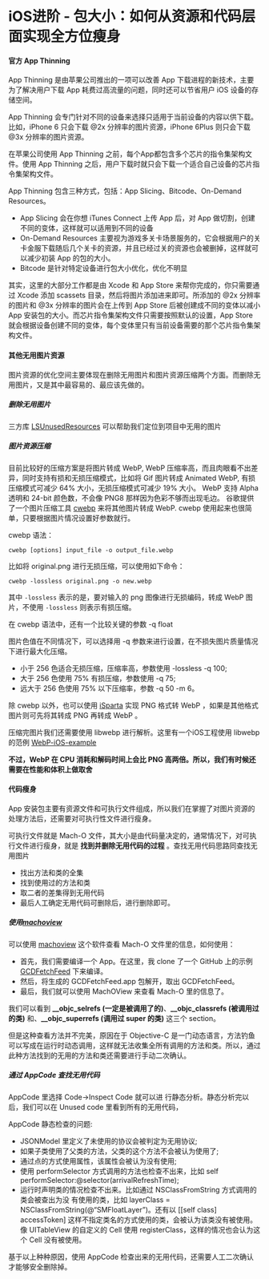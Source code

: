 # iOS进阶 - 包大小：如何从资源和代码层面实现全方位瘦身

#### 官方 App Thinning

App Thinning 是由苹果公司推出的一项可以改善 App 下载进程的新技术，主要为了解决用户下载 App 耗费过高流量的问题，同时还可以节省用户 iOS 设备的存储空间。

App Thinning 会专门针对不同的设备来选择只适用于当前设备的内容以供下载。比如，iPhone 6 只会下载 @2x 分辨率的图片资源，iPhone 6Plus 则只会下载 @3x 分辨率的图片资源。

在苹果公司使用 App Thinning 之前，每个App都包含多个芯片的指令集架构文件。使用 App Thinning 之后，用户下载时就只会下载一个适合自己设备的芯片指令集架构文件。

App Thinning 包含三种方式，包括：App Slicing、Bitcode、On-Demand Resources。

* App Slicing 会在你想 iTunes Connect 上传 App 后，对 App 做切割，创建不同的变体，这样就可以适用到不同的设备
* On-Demand Resources 主要视为游戏多关卡场景服务的，它会根据用户的关卡金服下载随后几个关卡的资源，并且已经过关的资源也会被删掉，这样就可以减少初装 App 的包的大小。
* Bitcode 是针对特定设备进行包大小优化，优化不明显

其实，这里的大部分工作都是由 Xcode 和 App Store 来帮你完成的，你只需要通过 Xcode 添加 scassets 目录，然后将图片添加进来即可。所添加的 @2x 分辨率的图片和 @3x 分辨率的图片会在上传到 App Store 后被创建成不同的变体以减小 App 安装包的大小。而芯片指令集架构文件只需要按照默认的设置，App Store 就会根据设备创建不同的变体，每个变体里只有当前设备需要的那个芯片指令集架构文件。

#### 其他无用图片资源

图片资源的优化空间主要体现在删除无用图片和图片资源压缩两个方面。而删除无用图片，又是其中最容易的、最应该先做的。

##### 删除无用图片

三方库 [LSUnusedResources](https://github.com/tinymind/LSUnusedResources) 可以帮助我们定位到项目中无用的图片

##### 图片资源压缩

目前比较好的压缩方案是将图片转成 WebP, WebP 压缩率高，而且肉眼看不出差异，同时支持有损和无损压缩模式，比如将 Gif 图片转成 Animated WebP, 有损压缩模式可减少 64% 大小，无损压缩模式可减少 19% 大小。
WebP 支持 Alpha 透明和 24-bit 颜色数，不会像 PNG8 那样因为色彩不够而出现毛边。
谷歌提供了一个图片压缩工具 [cwebp](https://developers.google.com/speed/webp/docs/precompiled) 来将其他图片转成 WebP. cwebp 使用起来也很简单，只要根据图片情况设置好参数就行。

cwebp 语法：

```
cwebp [options] input_file -o output_file.webp
```

比如将 original.png 进行无损压缩，可以使用如下命令：


```
cwebp -lossless original.png -o new.webp
```

其中 `-lossless` 表示的是，要对输入的 png 图像进行无损编码，转成 WebP 图片，不使用 `-lossless` 则表示有损压缩。

在 cwebp 语法中，还有一个比较关键的参数  -q float

图片色值在不同情况下，可以选择用 -q 参数来进行设置，在不损失图片质量情况下进行最大化压缩。

* 小于 256 色适合无损压缩，压缩率高，参数使用 -lossless -q 100; 
* 大于 256 色使用 75% 有损压缩，参数使用 -q 75;
* 远大于 256 色使用 75% 以下压缩率，参数 -q 50 -m 6。

除 cwebp 以外，也可以使用 [iSparta](http://isparta.github.io/) 实现 PNG 格式转 WebP ，如果是其他格式图片则可先将其转成 PNG 再转成 WebP 。

压缩完图片我们还需要使用 libwebp 进行解析。这里有一个iOS工程使用 libwebp 的范例 [WebP-iOS-example](https://github.com/carsonmcdonald/WebP-iOS-example)

**不过，WebP 在 CPU 消耗和解码时间上会比 PNG 高两倍。所以，我们有时候还需要在性能和体积上做取舍**

#### 代码瘦身

App 安装包主要有资源文件和可执行文件组成，所以我们在掌握了对图片资源的处理方法后，还需要对可执行性文件进行瘦身。

可执行文件就是 Mach-O 文件，其大小是由代码量决定的，通常情况下，对可执行文件进行瘦身，就是 **找到并删除无用代码的过程** 。查找无用代码思路同查找无用图片

* 找出方法和类的全集
* 找到使用过的方法和类
* 取二者的差集得到无用代码
* 最后人工确定无用代码可删除后，进行删除即可。

##### 使用[machoview](https://sourceforge.net/projects/machoview/)

可以使用 [machoview](https://sourceforge.net/projects/machoview/) 这个软件查看 Mach-O 文件里的信息，如何使用：

* 首先，我们需要编译一个 App。在这里，我 clone 了一个 GitHub 上的示例 [GCDFetchFeed](https://github.com/ming1016/GCDFetchFeed) 下来编译。 
* 然后，将生成的 GCDFetchFeed.app 包解开，取出 GCDFetchFeed。 
* 最后，我们就可以使用 MachOView 来查看 Mach-O 里的信息了。

我们可以看到 **__objc_selrefs (一定是被调用了的)**、**__objc_classrefs (被调用过的类)** 和、**__objc_superrefs (调用过 super 的类)** 这三个 section。

但是这种查看方法并不完美，原因在于 Objective-C 是一门动态语言，方法钓鱼可以写成在运行时动态调用，这样就无法收集全所有调用的方法和类。所以，通过此种方法找到的无用的方法和类还需要进行手动二次确认。

##### 通过 AppCode 查找无用代码

AppCode 里选择 Code->Inspect Code 就可以进 行静态分析。静态分析完以后，我们可以在 Unused code 里看到所有的无用代码，

AppCode 静态检查的问题:

* JSONModel 里定义了未使用的协议会被判定为无用协议;
*  如果子类使用了父类的方法，父类的这个方法不会被认为使用了;
*  通过点的方式使用属性，该属性会被认为没有使用;
* 使用 performSelector 方式调用的方法也检查不出来，比如 self performSelector:@selector(arrivalRefreshTime);
* 运行时声明类的情况检查不出来。比如通过 NSClassFromString 方式调用的类会被查出为没 有使用的类，比如 layerClass = NSClassFromString(@“SMFloatLayer”)。还有以 [[self class] accessToken] 这样不指定类名的方式使用的类，会被认为该类没有被使用。像 UITableView 的自定义的 Cell 使用 registerClass，这样的情况也会认为这个 Cell 没有被使用。

基于以上种种原因，使用 AppCode 检查出来的无用代码，还需要人工二次确认才能够安全删除掉。 


